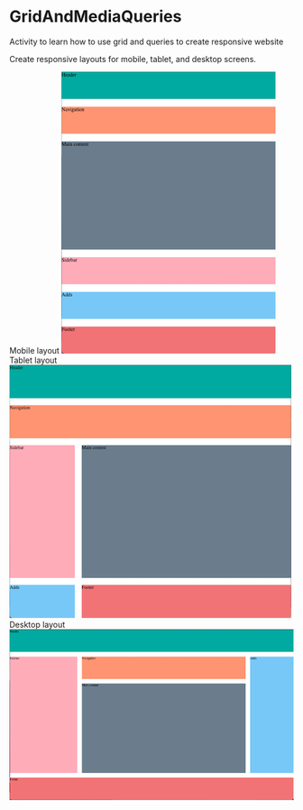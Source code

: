 # GridAndMediaQueries
Activity to learn how to use grid and queries to create responsive website

Create responsive layouts for mobile, tablet, and desktop screens.

Mobile layout
<img src="design/mobile.png" height="500">
<br>
Tablet layout
<img src="design/tablet.png" width="500">
<br>
Desktop layout
<img src="design/desktop.png" width="900">
